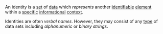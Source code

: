 An identity is a [set](https://github.com/gcassel/Modular-Organization-Terminology/blob/master/terms/set.md) of [data](https://github.com/gcassel/Modular-Organization-Terminology/blob/master/terms/data.md) which *represents* another [identifiable](https://github.com/gcassel/Modular-Organization-Terminology/blob/master/terms/identifiable.md) [element](https://github.com/gcassel/Modular-Organization-Terminology/blob/master/terms/element.md) within a [specific](https://github.com/gcassel/Modular-Organization-Terminology/blob/master/terms/specific.md) [informational](https://github.com/gcassel/Modular-Organization-Terminology/blob/master/terms/information.md) [context](https://github.com/gcassel/Modular-Organization-Terminology/blob/master/terms/context.md).

Identities are often *verbal* *names*.  However, they may consist of any [type](https://github.com/gcassel/Modular-Organization-Terminology/blob/master/terms/type.md) of data sets including *alphanumeric* or *binary* *strings*.  
